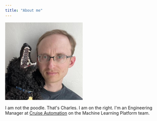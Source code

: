```yaml
---
title: "About me"
---
```


<img src="/assets/img/matt_and_charles.jpg" width="50%"/>

I am not the poodle. That's Charles. I am on the right. I'm an Engineering Manager at [Cruise Automation](https://getcruise.com/) on the Machine Learning Platform team.

